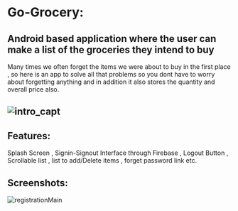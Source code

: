 Go-Grocery:
================

Android based application where the user can make a list of the groceries they intend to buy
-----------------
Many times we often forget the items we were about to buy in the first place , so here is an app to solve all that problems so you dont have to worry about forgetting anything and in addition it also stores the quantity and overall price also.

![intro_capt](https://user-images.githubusercontent.com/82045730/191488428-be2a8dfe-3e3c-45ec-9a4e-672e662babbb.PNG)
-
Features:
-
Splash Screen , Signin-Signout Interface through Firebase , Logout Button , Scrollable list , list to add/Delete items , forget password link etc.

Screenshots:
-----------
![registrationMain](https://user-images.githubusercontent.com/82045730/191492727-f7cd61e6-6cbb-4286-a23a-e2150bae6caf.PNG)
